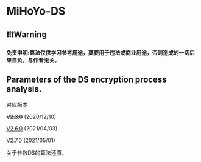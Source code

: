 # MiHoYo-DS

## ❗❕❗Warning

**免责申明:算法仅供学习参考用途，莫要用于违法或商业用途，否则造成的一切后果自负。与作者无关。**

## Parameters of the DS encryption process analysis.

对应版本

~~V2.3.0~~ (2020/12/10)

~~[V2.6.0](https://github.com/Mas0nShi/MiHoYo-DS/commit/fdcb870fdcc56891cec2733e894a7d7c892691c4)~~ (2021/04/03)

 [V2.7.0](https://github.com/Mas0nShi/MiHoYo-DS/commit/d3e1bf5b3eb8a10c68ef80d80b8953b1c41377d0) (2021/05/01)


关于参数DS的算法还原。



